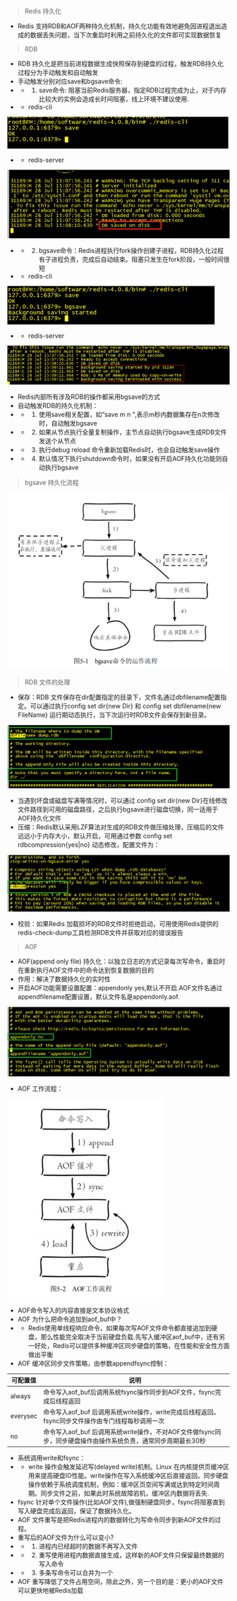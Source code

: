 > Redis 持久化
- Redis 支持RDB和AOF两种持久化机制，持久化功能有效地避免因进程退出造成的数据丢失问题，当下次重启时利用之前持久化的文件即可实现数据恢复

> RDB

- RDB 持久化是把当前进程数据生成快照保存到硬盘的过程，触发RDB持久化过程分为手动触发和自动触发
- 手动触发分别对应save和bgsave命令:
- - 1. save命令: 阻塞当前Redis服务器，指定RDB过程完成为止，对于内存比较大的实例会造成长时间阻塞，线上环境不建议使用.
- - redis-cli
  
![avator](images/save_cli.png)

- - redis-server

![avator](images/save_server.png)

- - 2. bgsave命令：Redis进程执行fork操作创建子进程，RDB持久化过程有子进程负责，完成后自动结束。阻塞只发生在fork阶段，一般时间很短

- - redis-cli

![avator](images/bgsave_cli.png)

- - redis-server

![avator](images/bgsave_server.png)

- Redis内部所有涉及RDB的操作都采用bgsave的方式
- 自动触发RDB的持久化机制：
- - 1. 使用save相关配置，如“save m n ",表示m秒内数据集存在n次修改时，自动触发bgsave
- - 2. 如果从节点执行全量复制操作，主节点自动执行bgsave生成RDB文件发送个从节点
- - 3. 执行debug reload 命令重新加载Redis时，也会自动触发save操作
- - 4. 默认情况下执行shutdown命令时，如果没有开启AOF持久化功能则自动执行bgsave

> bgsave 持久化流程

![avator](images/bgsave_step.png)

> RDB 文件的处理

- 保存：RDB 文件保存在dir配置指定的目录下，文件名通过dbfilename配置指定。可以通过执行config set dir{new Dir} 和 config set dbfilename{new FileName} 运行期动态执行，当下次运行时RDB文件会保存到新目录。

![avator](images/redis_config_dbfile.png)

- 当遇到坏盘或磁盘写满等情况时，可以通过 config set dir{new Dir}在线修改文件路径到可用的磁盘路径，之后执行bgsave进行磁盘切换，同一适用于AOF持久化文件   
- 压缩：Redis默认采用LZF算法对生成的RDB文件做压缩处理，压缩后的文件远远小于内存大小，默认开启，可用通过参数 config set rdbcompression{yes|no} 动态修改，配置文件为：

![avator](images/redis_com.png)

- 校验：如果Redis 加载损坏的RDB文件时拒绝启动，可用使用Redis提供的redis-check-dump工具检测RDB文件并获取对应的错误报告

> AOF 

- AOF(append only file) 持久化：以独立日志的方式记录每次写命令，重启时在重新执行AOF文件中的命令达到恢复数据的目的
- 作用：解决了数据持久化的实时性
- 开启AOF功能需要设置配置：appendonly yes,默认不开启.AOF文件名通过appendfilename配置设置，默认文件名是appendonly.aof.

![avator](images/aof.png)

- AOF 工作流程：

![avator](images/aof_work.png)

- AOF命令写入的内容直接是文本协议格式
- AOF 为什么把命令追加到aof_buf中？
- - Redis使用单线程响应命令，如果每次写AOF文件命令都直接追加到硬盘，那么性能完全取决于当前硬盘负载.先写入缓冲区aof_buf中，还有另一好处，Redis可以提供多种缓冲区同步硬盘的策略，在性能和安全性方面做出平衡
- AOF 缓冲区同步文件策略，由参数appendfsync控制：

| 可配置值 | 说明 |
| ---- | ---- |
| always | 命令写入aof_buf后调用系统fsync操作同步到AOF文件，fsync完成后线程返回 |
| everysec | 命令写入aof_buf 后调用系统write操作，write完成后线程返回。fsync同步文件操作由专门线程每秒调用一次 |
| no | 命令写入aof_buf 后调用系统write操作，不对AOF文件做fsync同步，同步硬盘操作由操作系统负责，通常同步周期最长30秒 |

- 系统调用write和fsync：
- - write 操作会触发延迟写(delayed write)机制。Linux 在内核提供页缓冲区用来提高硬盘IO性能。write操作在写入系统缓冲区后直接返回。同步硬盘操作依赖于系统调度机制，例如：缓冲区页空间写满或达到特定时间周期。同步文件之前，如果此时系统故障宕机，缓冲区内数据将丢失.
- fsync 针对单个文件操作(比如AOF文件),做强制硬盘同步，fsync将阻塞直到写入硬盘完成后返回，保证了数据持久化。
- AOF 文件重写是把Redis进程内的数据转化为写命令同步到新AOF文件的过程。
- 重写后的AOF文件为什么可以变小?
- - 1. 进程内已经超时的数据不再写入文件
- - 2. 重写使用进程内数据直接生成，这样新的AOF文件只保留最终数据的写入命令
- - 3. 多条写命令可以合并为一个
- AOF 重写降低了文件占用空间，除此之外，另一个目的是：更小的AOF文件可以更快地被Redis加载